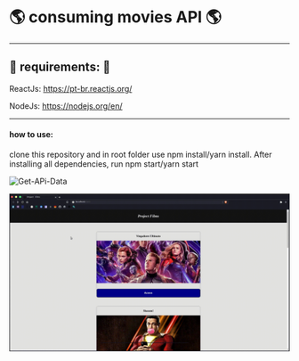 # :earth_americas: consuming movies API :earth_americas:

---

## :pushpin: requirements: :pushpin:

ReactJs: https://pt-br.reactjs.org/

NodeJs: https://nodejs.org/en/


---
#### how to use: 
  clone this repository and in root folder use npm install/yarn install. 
  After installing all dependencies, run npm start/yarn start  
  
  
  
![Get-APi-Data](https://github.com/Aleydon/Filmera/blob/master/gifUploads/get-api.gif)


![Params-APi](https://github.com/Aleydon/Filmera/blob/master/gifUploads/params.gif)

